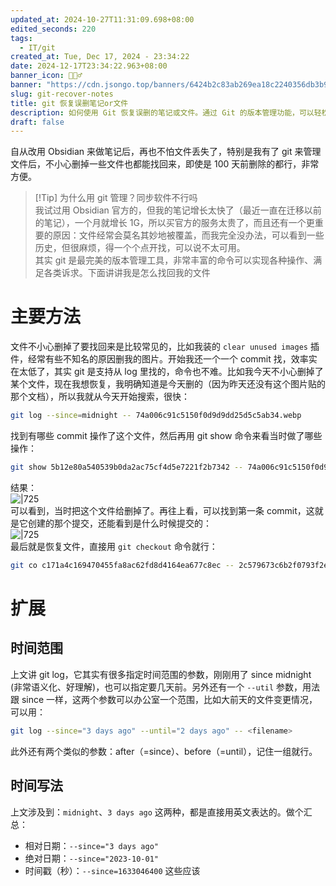 ```yaml
---
updated_at: 2024-10-27T11:31:09.698+08:00
edited_seconds: 220
tags:
  - IT/git
created_at: Tue, Dec 17, 2024 - 23:34:22
date: 2024-12-17T23:34:22.963+08:00
banner_icon: 🤵🏼‍♂️
banner: "https://cdn.jsongo.top/banners/6424b2c83ab269ea18c2240356db3b9d.jpg"
slug: git-recover-notes
title: git 恢复误删笔记or文件
description: 如何使用 Git 恢复误删的笔记或文件。通过 Git 的版本管理功能，可以轻松找回即使是很久之前删除的文件。文章中提到使用 git log 和 git show 命令来查找和恢复特定文件的历史记录和更改内容。
draft: false
---
```

自从改用 Obsidian 来做笔记后，再也不怕文件丢失了，特别是我有了 git 来管理文件后，不小心删掉一些文件也都能找回来，即使是 100 天前删除的都行，非常方便。
> [!Tip] 为什么用 git 管理？同步软件不行吗  
> 我试过用 Obsidian 官方的，但我的笔记增长太快了（最近一直在迁移以前的笔记），一个月就增长 1G，所以买官方的服务太贵了，而且还有一个更重要的原因：文件经常会莫名其妙地被覆盖，而我完全没办法，可以看到一些历史，但很麻烦，得一个个点开找，可以说不太可用。  
> 其实 git 是最完美的版本管理工具，非常丰富的命令可以实现各种操作、满足各类诉求。下面讲讲我是怎么找回我的文件
# 主要方法
文件不小心删掉了要找回来是比较常见的，比如我装的 `clear unused images` 插件，经常有些不知名的原因删我的图片。开始我还一个一个 commit 找，效率实在太低了，其实 git 是支持从 log 里找的，命令也不难。比如我今天不小心删掉了某个文件，现在我想恢复，我明确知道是今天删的（因为昨天还没有这个图片贴的那个文档），所以我就从今天开始搜索，很快：
```bash
git log --since=midnight -- 74a006c91c5150f0d9d9dd25d5c5ab34.webp
```
找到有哪些 commit 操作了这个文件，然后再用 git show 命令来看当时做了哪些操作：
```bash
git show 5b12e80a540539b0da2ac75cf4d5e7221f2b7342 -- 74a006c91c5150f0d9d9dd25d5c5ab34.webp
```
结果：  
	![|725](b8d263ccb0344bba6e6b225c9df8460f.webp)  
可以看到，当时把这个文件给删掉了。再往上看，可以找到第一条 commit，这就是它创建的那个提交，还能看到是什么时候提交的：  
	![|725](a02930b42d4fe71307622f71ec9c3e6c.webp)  
最后就是恢复文件，直接用 `git checkout` 命令就行：
```bash
git co c171a4c169470455fa8ac62fd8d4164ea677c8ec -- 2c579673c6b2f0793f2e423523cc6fe3.webp
```
# 扩展
## 时间范围
上文讲 git log，它其实有很多指定时间范围的参数，刚刚用了 since midnight (非常语义化、好理解)，也可以指定要几天前。另外还有一个 `--util` 参数，用法跟 since 一样，这两个参数可以办公室一个范围，比如大前天的文件变更情况，可以用：
```bash
git log --since="3 days ago" --until="2 days ago" -- <filename>
```
此外还有两个类似的参数：after（=since）、before（=until），记住一组就行。
## 时间写法
上文涉及到：`midnight`、`3 days ago` 这两种，都是直接用英文表达的。做个汇总：
- 相对日期：`--since="3 days ago"`
- 绝对日期：`--since="2023-10-01"`
- 时间戳（秒）：`--since=1633046400`
这些应该